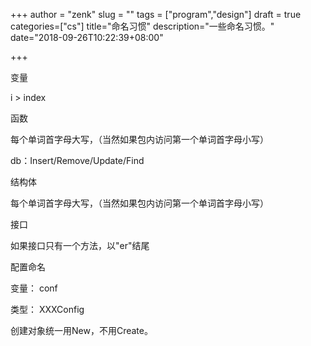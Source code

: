 +++
author = "zenk"
slug = ""
tags = ["program","design"]
draft = true
categories=["cs"]
title="命名习惯"
description="一些命名习惯。"
date="2018-09-26T10:22:39+08:00"

+++

变量

i > index

函数

每个单词首字母大写，（当然如果包内访问第一个单词首字母小写）

db：Insert/Remove/Update/Find

结构体

每个单词首字母大写，（当然如果包内访问第一个单词首字母小写）

接口

如果接口只有一个方法，以"er"结尾

配置命名

变量： conf

类型： XXXConfig

创建对象统一用New，不用Create。